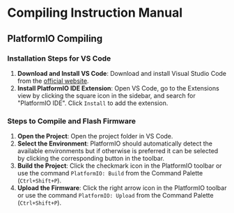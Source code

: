 # Compiling Instruction Manual

## PlatformIO Compiling

### Installation Steps for VS Code

1. **Download and Install VS Code**: Download and install Visual Studio Code from the [official website](https://code.visualstudio.com/).
2. **Install PlatformIO IDE Extension**: Open VS Code, go to the Extensions view by clicking the square icon in the sidebar, and search for "PlatformIO IDE". Click `Install` to add the extension.

### Steps to Compile and Flash Firmware

1. **Open the Project**: Open the project folder in VS Code.
2. **Select the Environment**: PlatformIO should automatically detect the available environments but if otherwise is preferred it can be selected by clicking the corresponding button in the toolbar.
3. **Build the Project**: Click the checkmark icon in the PlatformIO toolbar or use the command `PlatformIO: Build` from the Command Palette (`Ctrl+Shift+P`).
4. **Upload the Firmware**: Click the right arrow icon in the PlatformIO toolbar or use the command `PlatformIO: Upload` from the Command Palette (`Ctrl+Shift+P`).
